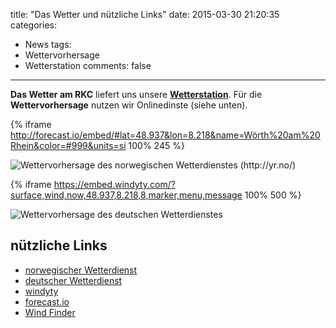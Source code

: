 title: "Das Wetter und nützliche Links"
date: 2015-03-30 21:20:35
categories:
- News
tags:
- Wettervorhersage
- Wetterstation
comments: false
---

[img_wf_woerth_yr_no]: http://www.yr.no/place/Germany/Rhineland-Palatinate/W%C3%B6rth_am_Rhein/meteogram.png
[img_wf_europe_dwd]: http://www.dwd.de/bvbw/generator/DWDWWW/Content/Schifffahrt/Seewetter/Wind__Seegang__Bild__default,property=default.jpg
[iframe_windyty_woerth]: https://www.windyty.com/spot/location/49.055/8.307?49.056,9.322,9
[link_forecast_io]: http://www.forecast.io/
[link_yr_no]: http://www.yr.no/
[link_windfinder]: http://www.windfinder.com/
[link_windyty]: http://www.windyty.com/
[link_dwd]: http://www.dwd.de/bvbw/appmanager/bvbw/dwdwwwDesktop?_nfpb=true&_pageLabel=_dwdwww_spezielle_nutzer_schiffffahrt_seewetter&T18605618401151909347274gsbDocumentPath=Navigation%2FSchifffahrt%2FSeewetter%2FHome__node.html%3F__nnn%3Dtrue
[link_wetterstation]: http://wetterstation.rkcw.de/wetter.html

**Das Wetter am RKC** liefert uns unsere [**Wetterstation**][link_wetterstation]. Für die **Wettervorhersage** nutzen wir Onlinedinste (siehe unten).

{% iframe http://forecast.io/embed/#lat=48.937&lon=8.218&name=Wörth%20am%20Rhein&color=#999&units=si 100% 245 %} 

![Wettervorhersage des norwegischen Wetterdienstes (http://yr.no/)][img_wf_woerth_yr_no]

<!-- more -->

{% iframe https://embed.windyty.com/?surface,wind,now,48.937,8.218,8,marker,menu,message 100% 500 %}

![Wettervorhersage des deutschen Wetterdienstes][img_wf_europe_dwd]

## nützliche Links

- [norwegischer Wetterdienst][link_yr_no]
- [deutscher Wetterdienst][link_dwd]
- [windyty][link_windyty]
- [forecast.io][link_forecast_io]
- [Wind Finder][link_windfinder]

